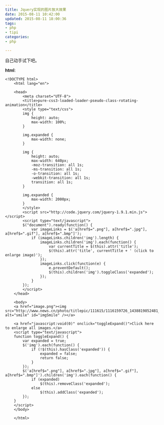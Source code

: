 ```yaml
---
title: Jquery实现的图片放大效果
date: 2015-08-11 10:42:00
updated: 2015-08-11 18:00:36
tags: 
- php
- tipi
categories: 
- php

---
```

自己动手试下吧。


<!--more-->


**html**:

    <!DOCTYPE html>
        <html lang="en">
        
        <head>
            <meta charset="UTF-8">
            <title>pure-css3-loaded-loader-pseudo-class-rotating-animation</title>
            <style type="text/css">
            img {
                height: auto;
                max-width: 100%;
            }
            
            img.expanded {
                max-width: none;
            }
            
            img {
                height: auto;
                max-width: 640px;
                -moz-transition: all 1s;
                -ms-transition: all 1s;
                -o-transition: all 1s;
                -webkit-transition: all 1s;
                transition: all 1s;
            }
            
            img.expanded {
                max-width: 2000px;
            }
            </style>
            <script src="http://code.jquery.com/jquery-1.9.1.min.js"></script>
            <script type="text/javascript">
            $("document").ready(function() {
                var imageLinks = $('a[href$=".png"], a[href$=".jpg"], a[href$=".gif"], a[href$=".bmp"]');
                if (imageLinks.children('img').length) {
                    imageLinks.children('img').each(function() {
                        var currentTitle = $(this).attr('title');
                        $(this).attr('title', currentTitle + ' (click to enlarge image)');
                    });
                    imageLinks.click(function(e) {
                        e.preventDefault();
                        $(this).children('img').toggleClass('expanded');
                    });
                }
            });
            </script>
        </head>
        
        <body>
        <a href="image.png"><img src="http://www.news.cn/photo/titlepic/111615/1116159726_1438819852481_title0h.jpg" alt="smile" id="imgSmile" /></a>
            
        <a href="javascript:void(0)" onclick="toggleExpand()">Click here to enlarge all images.</a>
        <script type="text/javascript">
        function toggleExpand() {
            var expanded = true;
            $('img').each(function() {
                if (!$(this).hasClass('expanded')) {
                    expanded = false;
                    return false;
                }
            });
            $('a[href$=".png"], a[href$=".jpg"], a[href$=".gif"], a[href$=".bmp"]').children('img').each(function() {
                if (expanded)
                    $(this).removeClass('expanded');
                else
                    $(this).addClass('expanded');
            });
        }
        </script>
        </body>
        
        </html>


